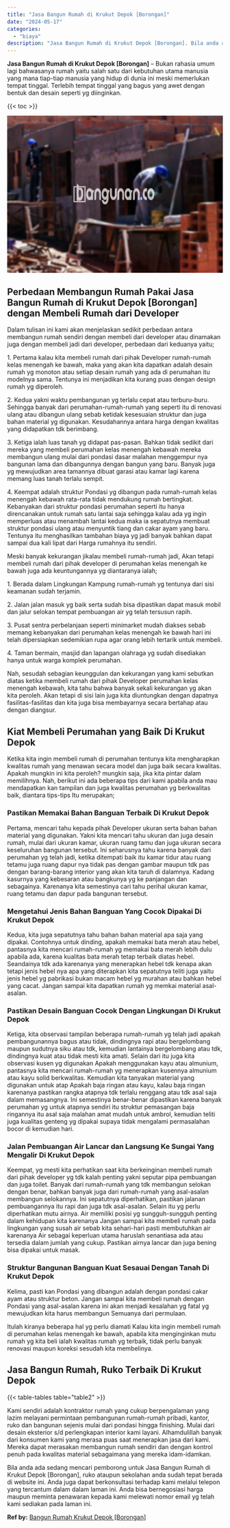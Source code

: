```yaml
---
title: "Jasa Bangun Rumah di Krukut Depok [Borongan]"
date: "2024-05-17"
categories: 
  - "biaya"
description: "Jasa Bangun Rumah di Krukut Depok [Borongan]. Bila anda ada sedang mencari pemborong untuk Jasa Bangun Rumah di Krukut Depok [Borongan], ruko ataupun sekol..."
---
```


**Jasa Bangun Rumah di Krukut Depok \[Borongan\]** – Bukan rahasia umum lagi bahwasanya rumah yaitu salah satu dari kebutuhan utama manusia yang mana tiap-tiap manusia yang hidup di dunia ini meski memerlukan tempat tinggal. Terlebih tempat tinggal yang bagus yang awet dengan bentuk dan desain seperti yg diinginkan.

{{< toc >}}

![Jasa Bangun Rumah di Krukut Depok [Borongan]](/images/borong-bangunan-38.png)

## Perbedaan Membangun Rumah Pakai Jasa Bangun Rumah di Krukut Depok \[Borongan\] dengan Membeli Rumah dari Developer

Dalam tulisan ini kami akan menjelaskan sedikit perbedaan antara membangun rumah sendiri dengan membeli dari developer atau dinamakan juga dengan membeli jadi dari developer, perbedaan dari keduanya yaitu;

1\. Pertama kalau kita membeli rumah dari pihak Developer rumah-rumah kelas menengah ke bawah, maka yang akan kita dapatkan adalah desain rumah yg monoton atau setiap desain rumah yang ada di perumahan itu modelnya sama. Tentunya ini menjadikan kita kurang puas dengan design rumah yg diperoleh.

2\. Kedua yakni waktu pembangunan yg terlalu cepat atau terburu-buru. Sehingga banyak dari perumahan-rumah-rumah yang seperti itu di renovasi ulang atau dibangun ulang sebab ketidak kesesuaian struktur dan juga bahan material yg digunakan. Kesudahannya antara harga dengan kwalitas yang didapatkan tdk berimbang.

3\. Ketiga ialah luas tanah yg didapat pas-pasan. Bahkan tidak sedikit dari mereka yang membeli perumahan kelas menengah kebawah mereka membangun ulang mulai dari pondasi dasar malahan menggempur nya bangunan lama dan dibangunnya dengan bangun yang baru. Banyak juga yg mewujudkan area tamannya dibuat garasi atau kamar lagi karena memang luas tanah terlalu sempit.

4\. Keempat adalah struktur Pondasi yg dibangun pada rumah-rumah kelas menengah kebawah rata-rata tidak mendukung rumah bertingkat. Kebanyakan dari struktur pondasi perumahan seperti itu hanya direncanakan untuk rumah satu lantai saja sehingga kalau ada yg ingin memperluas atau menambah lantai kedua maka ia sepatutnya membuat struktur pondasi ulang atau menyuntik tiang dan cakar ayam yang baru. Tentunya itu menghasilkan tambahan biaya yg jadi banyak bahkan dapat sampai dua kali lipat dari Harga rumahnya itu sendiri.

Meski banyak kekurangan jikalau membeli rumah-rumah jadi, Akan tetapi membeli rumah dari pihak developer di perumahan kelas menengah ke bawah juga ada keuntungannya yg diantaranya ialah;

1\. Berada dalam Lingkungan Kampung rumah-rumah yg tentunya dari sisi keamanan sudah terjamin.

2\. Jalan jalan masuk yg baik serta sudah bisa dipastikan dapat masuk mobil dan jalur selokan tempat pembuangan air yg telah tersusun rapih.

3\. Pusat sentra perbelanjaan seperti minimarket mudah diakses sebab memang kebanyakan dari perumahan kelas menengah ke bawah hari ini telah dipersiapkan sedemikian rupa agar orang lebih tertarik untuk membeli.

4\. Taman bermain, masjid dan lapangan olahraga yg sudah disediakan hanya untuk warga komplek perumahan.

Nah, sesudah sebagian keunggulan dan kekurangan yang kami sebutkan diatas ketika membeli rumah dari pihak Developer perumahan kelas menengah kebawah, kita tahu bahwa banyak sekali kekurangan yg akan kita peroleh. Akan tetapi di sisi lain juga kita diuntungkan dengan dapatnya fasilitas-fasilitas dan kita juga bisa membayarnya secara bertahap atau dengan diangsur.

## Kiat Membeli Perumahan yang Baik Di Krukut Depok

Ketika kita ingin membeli rumah di perumahan tentunya kita mengharapkan kwalitas rumah yang menawan secara model dan juga baik secara kwalitas. Apakah mungkin ini kita peroleh? mungkin saja, jika kita pintar dalam memilihnya. Nah, berikut ini ada beberapa tips dari kami apabila anda mau mendapatkan kan tampilan dan juga kwalitas perumahan yg berkwalitas baik, diantara tips-tips Itu merupakan;

### Pastikan Memakai Bahan Banguan Terbaik Di Krukut Depok

Pertama, mencari tahu kepada pihak Developer ukuran serta bahan bahan material yang digunakan. Yakni kita mencari tahu ukuran dan juga desain rumah, mulai dari ukuran kamar, ukuran ruang tamu dan juga ukuran secara keseluruhan bangunan tersebut. Ini seharusnya tahu karena banyak dari perumahan yg telah jadi, ketika ditempati baik itu kamar tidur atau ruang tetamu juga ruang dapur nya tidak pas dengan gambar maupun tdk pas dengan barang-barang interior yang akan kita taruh di dalamnya. Kadang kasurnya yang kebesaran atau bangkunya yg ke panjangan dan sebagainya. Karenanya kita semestinya cari tahu perihal ukuran kamar, ruang tetamu dan dapur pada bangunan tersebut.

### Mengetahui Jenis Bahan Banguan Yang Cocok Dipakai Di Krukut Depok

Kedua, kita juga sepatutnya tahu bahan bahan material apa saja yang dipakai. Contohnya untuk dinding, apakah memakai bata merah atau hebel, pantasnya kita mencari rumah-rumah yg memakai bata merah lebih dulu apabila ada, karena kualitas bata merah tetap terbaik diatas hebel. Seandainya tdk ada karenanya yang menerapkan hebel tdk kenapa akan tetapi jenis hebel nya apa yang diterapkan kita sepatutnya teliti juga yaitu jenis hebel yg pabrikasi bukan macam hebel yg murahan atau bahkan hebel yang cacat. Jangan sampai kita dapatkan rumah yg memkai material asal-asalan.

### Pastikan Desain Banguan Cocok Dengan Lingkungan Di Krukut Depok

Ketiga, kita observasi tampilan beberapa rumah-rumah yg telah jadi apakah pembangunannya bagus atau tidak, dindingnya rapi atau bergelombang maupun sudutnya siku atau tdk, kemudian lantainya bergelombang atau tdk, dindingnya kuat atau tidak mesti kita amati. Selain dari itu juga kita observasi kusen yg digunakan Apakah menggunakan kayu atau almunium, pantasnya kita mencari rumah-rumah yg menerapkan kusennya almunium atau kayu solid berkwalitas. Kemudian kita tanyakan material yang digunakan untuk atap Apakah baja ringan atau kayu, kalau baja ringan karenanya pastikan rangka atapnya tdk terlalu renggang atau tdk asal saja dalam memasangnya. Ini semestinya benar-benar dipastikan karena banyak perumahan yg untuk atapnya sendiri itu struktur pemasangan baja ringannya itu asal saja malahan amat mudah untuk ambrol, kemudian teliti juga kualitas genteng yg dipakai supaya tidak mengalami permasalahan bocor di kemudian hari.

### Jalan Pembuangan Air Lancar dan Langsung Ke Sungai Yang Mengalir Di Krukut Depok

Keempat, yg mesti kita perhatikan saat kita berkeinginan membeli rumah dari pihak developer yg tdk kalah penting yakni seputar pipa pembuangan dan juga toilet. Banyak dari rumah-rumah yang tdk membangun selokan dengan benar, bahkan banyak juga dari rumah-rumah yang asal-asalan membangun selokannya. Ini sepatutnya diperhatikan, pastikan jalanan pembuangannya itu rapi dan juga tdk asal-asalan. Selain itu yg perlu diperhatikan mutu airnya. Air memiliki posisi yg sungguh-sungguh penting dalam kehidupan kita karenanya Jangan sampai kita membeli rumah pada lingkungan yang susah air sebab kita sehari-hari pasti membutuhkan air karenanya Air sebagai keperluan utama haruslah senantiasa ada atau tersedia dalam jumlah yang cukup. Pastikan airnya lancar dan juga bening bisa dipakai untuk masak.

### Struktur Bangunan Banguan Kuat Sesauai Dengan Tanah Di Krukut Depok

Kelima, pasti kan Pondasi yang dibangun adalah dengan pondasi cakar ayam atau struktur beton. Jangan sampai kita membeli rumah dengan Pondasi yang asal-asalan karena ini akan menjadi kesalahan yg fatal yg mewujudkan kita harus membangun Semuanya dari permulaan.

Itulah kiranya beberapa hal yg perlu diamati Kalau kita ingin membeli rumah di perumahan kelas menengah ke bawah, apabila kita menginginkan mutu rumah yg kita beli ialah kwalitas rumah yg terbaik, tidak perlu banyak renovasi maupun koreksi sesudah kita membelinya.

## Jasa Bangun Rumah, Ruko Terbaik Di Krukut Depok

{{< table-tables table="table2" >}}

Kami sendiri adalah kontraktor rumah yang cukup berpengalaman yang lazim melayani permintaan pembangunan rumah-rumah pribadi, kantor, ruko dan bangunan sejenis mulai dari pondasi hingga finishing. Mulai dari desain eksterior s/d perlengkapan interior kami layani. Alhamdulillah banyak dari konsumen kami yang merasa puas saat menerapkan jasa dari kami. Mereka dapat merasakan membangun rumah sendiri dan dengan kontrol penuh pada kwalitas material sebagaimana yang mereka idam-idamkan.

Bila anda ada sedang mencari pemborong untuk Jasa Bangun Rumah di Krukut Depok \[Borongan\], ruko ataupun sekolahan anda sudah tepat berada di website ini. Anda juga dapat berkonsultasi terhadap kami melalui telepon yang tercantum dalam dalam laman ini. Anda bisa bernegosiasi harga maupun meminta penawaran kepada kami melewati nomor email yg telah kami sediakan pada laman ini.

**Ref by:** [Bangun Rumah Krukut Depok [Borongan]](https://id.wikipedia.org/wiki/Bangun)
